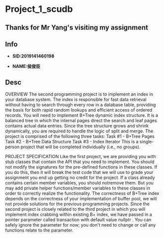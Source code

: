 # Project_1_scudb
## Thanks for Mr Yang's visiting my assignment

## Info
* **SID:2019141460198**

* **NAME:侯俊臣**

## Desc
OVERVIEW
The second programming project is to implement an index in your database system. The index is responsible 
for fast data retrieval without having to search through every row in a database table, providing the basis for 
both rapid random lookups and efficient access of ordered records.
You will need to implement B+Tree dynamic index structure. It is a balanced tree in which the internal pages 
direct the search and leaf pages contains actual data entries. Since the tree structure grows and shrink 
dynamically, you are required to handle the logic
of split and merge. The project is comprised of the following three tasks:
Task #1 - B+Tree Pages
Task #2 - B+Tree Data Structure
Task #3 - Index Iterator
This is a single-person project that will be completed individually (i.e., no groups).


PROJECT SPECIFICATION
Like the first project, we are providing you with stub classes that contain the API that you need to implement. 
You should not modify the signatures for the pre-defined functions in these classes. If you do this, then it will 
break the test code that we will use to grade your assignment you end up getting no credit for the project. If 
a class already contains certain member variables, you should notremove them. But you may add private 
helper functions/member variables to these classes in order to correctly realize the functionality.
The correctness of B+Tree index depends on the correctness of your implementation of buffer pool, we will 
not provide solutions for the previous programming projects. Since the second project is closely related to 
the third project in which you will implement index crabbing within existing B+ index, we have passed in a 
pointer parameter called transaction with default value nullptr . You can safely ignore the parameter for now; 
you don't need to change or call any functions relate to the parameter.
